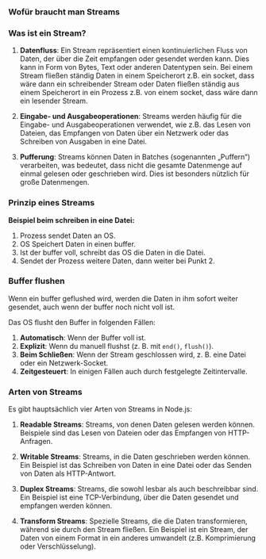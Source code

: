 
### Wofür braucht man Streams



### Was ist ein Stream?

1. **Datenfluss**: Ein Stream repräsentiert einen kontinuierlichen Fluss von Daten, der über die Zeit empfangen oder gesendet werden kann. Dies kann in Form von Bytes, Text oder anderen Datentypen sein. Bei einem Stream fließen ständig Daten in einem Speicherort z.B. ein socket, dass wäre dann ein schreibender Stream oder Daten fließen ständig aus einem Speicherort in ein Prozess z.B. von einem socket, dass wäre dann ein lesender Stream.
    
2. **Eingabe- und Ausgabeoperationen**: Streams werden häufig für die Eingabe- und Ausgabeoperationen verwendet, wie z.B. das Lesen von Dateien, das Empfangen von Daten über ein Netzwerk oder das Schreiben von Ausgaben in eine Datei.
    
3. **Pufferung**: Streams können Daten in Batches (sogenannten „Puffern“) verarbeiten, was bedeutet, dass nicht die gesamte Datenmenge auf einmal gelesen oder geschrieben wird. Dies ist besonders nützlich für große Datenmengen.
    

### Prinzip eines Streams

**Beispiel beim schreiben in eine Datei:**
1. Prozess sendet Daten an OS.
2. OS Speichert Daten in einen buffer.
3. Ist der buffer voll, schreibt das OS die Daten in die Datei.
4. Sendet der Prozess weitere Daten, dann weiter bei Punkt 2.

### Buffer flushen

Wenn ein buffer geflushed wird, werden die Daten in ihm sofort weiter gesendet, auch wenn der buffer noch nicht voll ist.

Das OS flusht den Buffer in folgenden Fällen:

1. **Automatisch**: Wenn der Buffer voll ist.
2. **Explizit**: Wenn du manuell flushst (z. B. mit `end()`, `flush()`).
3. **Beim Schließen**: Wenn der Stream geschlossen wird, z. B. eine Datei oder ein Netzwerk-Socket.
4. **Zeitgesteuert**: In einigen Fällen auch durch festgelegte Zeitintervalle.

### Arten von Streams

Es gibt hauptsächlich vier Arten von Streams in Node.js:

1. **Readable Streams**: Streams, von denen Daten gelesen werden können. Beispiele sind das Lesen von Dateien oder das Empfangen von HTTP-Anfragen.
    
2. **Writable Streams**: Streams, in die Daten geschrieben werden können. Ein Beispiel ist das Schreiben von Daten in eine Datei oder das Senden von Daten als HTTP-Antwort.
    
3. **Duplex Streams**: Streams, die sowohl lesbar als auch beschreibbar sind. Ein Beispiel ist eine TCP-Verbindung, über die Daten gesendet und empfangen werden können.
    
4. **Transform Streams**: Spezielle Streams, die die Daten transformieren, während sie durch den Stream fließen. Ein Beispiel ist ein Stream, der Daten von einem Format in ein anderes umwandelt (z.B. Komprimierung oder Verschlüsselung).